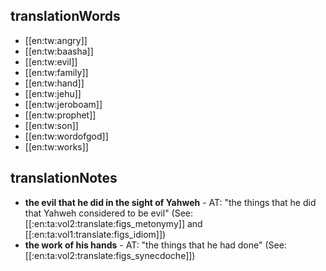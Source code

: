 ## translationWords

* [[en:tw:angry]]
* [[en:tw:baasha]]
* [[en:tw:evil]]
* [[en:tw:family]]
* [[en:tw:hand]]
* [[en:tw:jehu]]
* [[en:tw:jeroboam]]
* [[en:tw:prophet]]
* [[en:tw:son]]
* [[en:tw:wordofgod]]
* [[en:tw:works]]

## translationNotes

* **the evil that he did in the sight of Yahweh** - AT: "the things that he did that Yahweh considered to be evil" (See: [[:en:ta:vol2:translate:figs_metonymy]] and [[:en:ta:vol1:translate:figs_idiom]])
* **the work of his hands** - AT: "the things that he had done" (See: [[:en:ta:vol2:translate:figs_synecdoche]])
